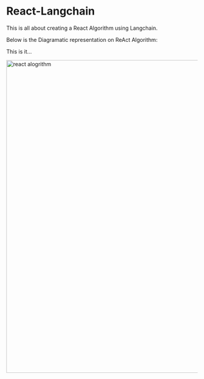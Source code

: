 # React-Langchain
This is all about creating a React Algorithm using Langchain.

Below is the Diagramatic representation on ReAct Algorithm:

This is it...

<img width="824" alt="react alogrithm" src="https://github.com/user-attachments/assets/70e10129-8834-4673-98f5-a90ebf70aacb" />

